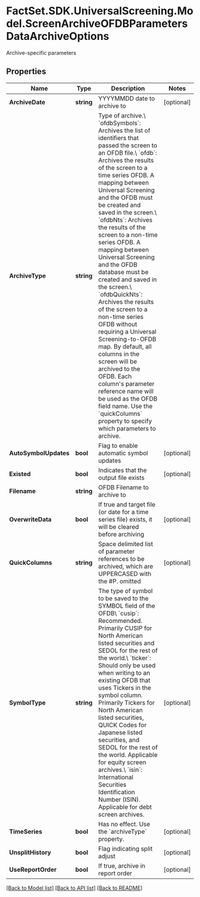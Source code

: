 # FactSet.SDK.UniversalScreening.Model.ScreenArchiveOFDBParametersDataArchiveOptions
Archive-specific parameters

## Properties

Name | Type | Description | Notes
------------ | ------------- | ------------- | -------------
**ArchiveDate** | **string** | YYYYMMDD date to archive to | [optional] 
**ArchiveType** | **string** | Type of archive.\\ &#x60;ofdbSymbols&#x60;: Archives the list of identifiers that passed the screen to an OFDB file.\\ &#x60;ofdb&#x60;: Archives the results of the screen to a time series OFDB. A mapping between Universal Screening and the OFDB must be created and saved in the screen.\\ &#x60;ofdbNts&#x60;: Archives the results of the screen to a non-time series OFDB. A mapping between Universal Screening and the OFDB database must be created and saved in the screen.\\ &#x60;ofdbQuickNts&#x60;: Archives the results of the screen to a non-time series OFDB without requiring a Universal Screening-to-OFDB map. By default, all columns in the screen will be archived to the OFDB. Each column&#39;s parameter reference name will be used as the OFDB field name. Use the &#x60;quickColumns&#x60; property to specify which parameters to archive. | 
**AutoSymbolUpdates** | **bool** | Flag to enable automatic symbol updates | [optional] 
**Existed** | **bool** | Indicates that the output file exists | [optional] 
**Filename** | **string** | OFDB Filename to archive to | 
**OverwriteData** | **bool** | If true and target file (or date for a time series file) exists, it will be cleared before archiving | [optional] 
**QuickColumns** | **string** | Space delimited list of parameter references to be archived, which are UPPERCASED with the #P. omitted | [optional] 
**SymbolType** | **string** | The type of symbol to be saved to the SYMBOL field of the OFDB\\ &#x60;cusip&#x60;: Recommended. Primarily CUSIP for North American listed securities and SEDOL for the rest of the world.\\ &#x60;ticker&#x60;: Should only be used when writing to an existing OFDB that uses Tickers in the symbol column. Primarily Tickers for North American listed securities, QUICK Codes for Japanese listed securities, and SEDOL for the rest of the world. Applicable for equity screen archives.\\ &#x60;isin&#x60;: International Securities Identification Number (ISIN). Applicable for debt screen archives. | [optional] 
**TimeSeries** | **bool** | Has no effect. Use the &#x60;archiveType&#x60; property. | [optional] 
**UnsplitHistory** | **bool** | Flag indicating split adjust | [optional] 
**UseReportOrder** | **bool** | If true, archive in report order | [optional] 

[[Back to Model list]](../README.md#documentation-for-models) [[Back to API list]](../README.md#documentation-for-api-endpoints) [[Back to README]](../README.md)

